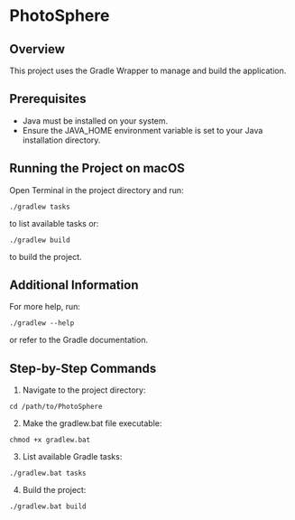 # PhotoSphere

## Overview
This project uses the Gradle Wrapper to manage and build the application.

## Prerequisites
- Java must be installed on your system.
- Ensure the JAVA_HOME environment variable is set to your Java installation directory.

## Running the Project on macOS
Open Terminal in the project directory and run:
```
./gradlew tasks
```
to list available tasks or:
```
./gradlew build
```
to build the project.

## Additional Information
For more help, run:
```
./gradlew --help
```
or refer to the Gradle documentation.

## Step-by-Step Commands
1. Navigate to the project directory:
```
cd /path/to/PhotoSphere
```
2. Make the gradlew.bat file executable:
```
chmod +x gradlew.bat
```
3. List available Gradle tasks:
```
./gradlew.bat tasks
```
4. Build the project:
```
./gradlew.bat build
```

